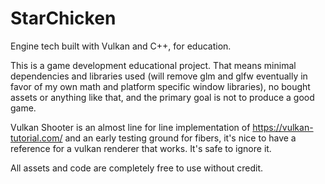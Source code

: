 # StarChicken
Engine tech built with Vulkan and C++, for education.

This is a game development educational project. That means minimal dependencies and libraries used (will remove glm and glfw eventually in favor of my own math and platform specific window libraries), no bought assets or anything like that, and the primary goal is not to produce a good game.

Vulkan Shooter is an almost line for line implementation of https://vulkan-tutorial.com/ and an early testing ground for fibers, it's nice to have a reference for a vulkan renderer that works. It's safe to ignore it.

All assets and code are completely free to use without credit.
